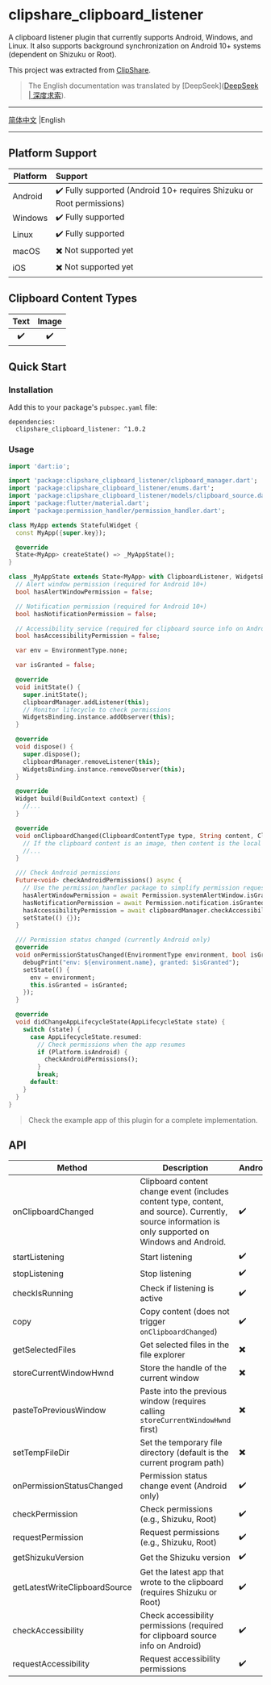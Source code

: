 # clipshare_clipboard_listener

A clipboard listener plugin that currently supports Android, Windows, and Linux. It also supports background synchronization on Android 10+ systems (dependent on Shizuku or Root).

This project was extracted from [ClipShare](https://github.com/aa2013/ClipShare).

> The English documentation was translated by [DeepSeek]([DeepSeek | 深度求索](https://www.deepseek.com/)).

------

 [简体中文](./README.md) |English

------

## Platform Support

| Platform | Support                                                      |
| -------- | :----------------------------------------------------------- |
| Android  | ✔️ Fully supported (Android 10+ requires Shizuku or Root permissions) |
| Windows  | ✔️ Fully supported                                            |
| Linux    | ✔️ Fully supported                                            |
| macOS    | ✖️ Not supported yet                                          |
| iOS      | ✖️ Not supported yet                                          |

## Clipboard Content Types

| Text | Image |
| :--: | :---: |
|  ✔️   |   ✔️   |

## Quick Start

### Installation

Add this to your package's `pubspec.yaml` file:

```
dependencies:  
  clipshare_clipboard_listener: ^1.0.2  
```

### Usage

```dart
import 'dart:io';  

import 'package:clipshare_clipboard_listener/clipboard_manager.dart';  
import 'package:clipshare_clipboard_listener/enums.dart';  
import 'package:clipshare_clipboard_listener/models/clipboard_source.dart';  
import 'package:flutter/material.dart';  
import 'package:permission_handler/permission_handler.dart';  

class MyApp extends StatefulWidget {  
  const MyApp({super.key});  

  @override  
  State<MyApp> createState() => _MyAppState();  
}  

class _MyAppState extends State<MyApp> with ClipboardListener, WidgetsBindingObserver {  
  // Alert window permission (required for Android 10+)  
  bool hasAlertWindowPermission = false;  

  // Notification permission (required for Android 10+)  
  bool hasNotificationPermission = false;  

  // Accessibility service (required for clipboard source info on Android)  
  bool hasAccessibilityPermission = false;  

  var env = EnvironmentType.none;  

  var isGranted = false;  

  @override  
  void initState() {  
    super.initState();  
    clipboardManager.addListener(this);  
    // Monitor lifecycle to check permissions  
    WidgetsBinding.instance.addObserver(this);  
  }  

  @override  
  void dispose() {  
    super.dispose();  
    clipboardManager.removeListener(this);  
    WidgetsBinding.instance.removeObserver(this);  
  }  

  @override  
  Widget build(BuildContext context) {  
    //...  
  }  

  @override  
  void onClipboardChanged(ClipboardContentType type, String content, ClipboardSource? source) {  
    // If the clipboard content is an image, then content is the local path or URI of the image.
    //...  
  }  

  /// Check Android permissions  
  Future<void> checkAndroidPermissions() async {  
    // Use the permission_handler package to simplify permission requests  
    hasAlertWindowPermission = await Permission.systemAlertWindow.isGranted;  
    hasNotificationPermission = await Permission.notification.isGranted;  
    hasAccessibilityPermission = await clipboardManager.checkAccessibility();  
    setState(() {});  
  }  

  /// Permission status changed (currently Android only)  
  @override  
  void onPermissionStatusChanged(EnvironmentType environment, bool isGranted) {  
    debugPrint("env: ${environment.name}, granted: $isGranted");  
    setState(() {  
      env = environment;  
      this.isGranted = isGranted;  
    });  
  }  

  @override  
  void didChangeAppLifecycleState(AppLifecycleState state) {  
    switch (state) {  
      case AppLifecycleState.resumed:  
        // Check permissions when the app resumes  
        if (Platform.isAndroid) {  
          checkAndroidPermissions();  
        }  
        break;  
      default:  
    }  
  }  
}  
```

> Check the example app of this plugin for a complete implementation.

## API

| Method                        | Description                                                  | Android | Windows | Linux | macOS | iOS  |
| ----------------------------- | ------------------------------------------------------------ | ------- | ------- | ----- | ----- | ---- |
| onClipboardChanged            | Clipboard content change event (includes content type, content, and source). Currently, source information is only supported on Windows and Android. | ✔️       | ✔️       | ✔️     | ✖️     | ✖️    |
| startListening                | Start listening                                              | ✔️       | ✔️       | ✔️     | ✖️     | ✖️    |
| stopListening                 | Stop listening                                               | ✔️       | ✔️       | ✔️     | ✖️     | ✖️    |
| checkIsRunning                | Check if listening is active                                 | ✔️       | ✔️       | ✔️     | ✖️     | ✖️    |
| copy                          | Copy content (does not trigger `onClipboardChanged`)         | ✔️       | ✔️       | ✔️     | ✖️     | ✖️    |
| getSelectedFiles              | Get selected files in the file explorer                      | ✖️       | ✔️       | ✖️     | ✖️     | ✖️    |
| storeCurrentWindowHwnd        | Store the handle of the current window                       | ✖️       | ✔️       | ✖️     | ✖️     | ✖️    |
| pasteToPreviousWindow         | Paste into the previous window (requires calling `storeCurrentWindowHwnd` first) | ✖️       | ✔️       | ✖️     | ✖️     | ✖️    |
| setTempFileDir                | Set the temporary file directory (default is the current program path) | ✖️       | ✔️       | ✔️     | ✖️     | ✖️    |
| onPermissionStatusChanged     | Permission status change event (Android only)                | ✔️       | ✖️       | ✖️     | ✖️     | ✖️    |
| checkPermission               | Check permissions (e.g., Shizuku, Root)                      | ✔️       | ✖️       | ✖️     | ✖️     | ✖️    |
| requestPermission             | Request permissions (e.g., Shizuku, Root)                    | ✔️       | ✖️       | ✖️     | ✖️     | ✖️    |
| getShizukuVersion             | Get the Shizuku version                                      | ✔️       | ✖️       | ✖️     | ✖️     | ✖️    |
| getLatestWriteClipboardSource | Get the latest app that wrote to the clipboard (requires Shizuku or Root) | ✔️       | ✖️       | ✖️     | ✖️     | ✖️    |
| checkAccessibility            | Check accessibility permissions (required for clipboard source info on Android) | ✔️       | ✖️       | ✖️     | ✖️     | ✖️    |
| requestAccessibility          | Request accessibility permissions                            | ✔️       | ✖️       | ✖️     | ✖️     | ✖️    |